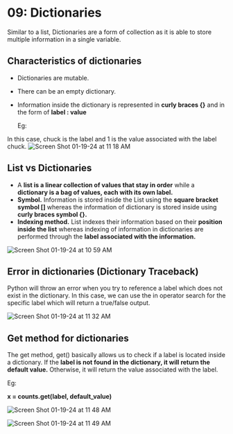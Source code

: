 # 09: Dictionaries
Similar to a list, Dictionaries are a form of collection as it is able to store multiple information in a single variable.

  ## Characteristics of dictionaries
  - Dictionaries are mutable.
  - There can be an empty dictionary.
  - Information inside the dictionary is represented in **curly braces {}** and in the form of **label : value**

    Eg:

  In this case, chuck is the label and 1 is the value associated with the label chuck.
  ![Screen Shot 01-19-24 at 11 18 AM](https://github.com/Fong20/Learning-repository/assets/150316121/28edd6d6-08cc-41b4-9f29-2632a456c16d)



  ## List vs Dictionaries
  - A **list is a linear collection of values that stay in order** while a **dictionary is a bag of values, each with its own label.**
  - **Symbol.** Information is stored inside the List using the **square bracket symbol []** whereas the information of dictionary is stored inside using **curly braces symbol {}.**
  - **Indexing method.** List indexes their information based on their **position inside the list** whereas indexing of information in dictionaries are performed through the **label associated with the information.**


![Screen Shot 01-19-24 at 10 59 AM](https://github.com/Fong20/Learning-repository/assets/150316121/b9b730d0-228f-4f8b-87c8-b86fd1e9b805)

  ## Error in dictionaries (Dictionary Traceback)
  Python will throw an error when you try to reference a label which does not exist in the dictionary. In this case, we can use the in operator search for the specific label which will return a true/false output.

  ![Screen Shot 01-19-24 at 11 32 AM](https://github.com/Fong20/Learning-repository/assets/150316121/f65bfe2c-ebc3-45e6-8099-1e5d59a78d7f)

  ## Get method for dictionaries
  The get method, get() basically allows us to check if a label is located inside a dictionary. If the **label is not found in the dictionary, it will return the default value.** Otherwise, it will return the value
  associated with the label.

  Eg:

  **x = counts.get(label, default_value)**

  ![Screen Shot 01-19-24 at 11 48 AM](https://github.com/Fong20/Learning-repository/assets/150316121/0100cdee-6fe7-48d3-93ed-65e7fd36837e)


![Screen Shot 01-19-24 at 11 49 AM](https://github.com/Fong20/Learning-repository/assets/150316121/739a1396-a9dc-45a4-85e1-d727d7de5ca6)
